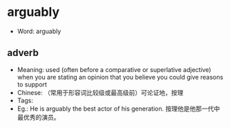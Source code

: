 # arguably

- Word: arguably

## adverb

- Meaning: used (often before a comparative or superlative adjective) when you are stating an opinion that you believe you could give reasons to support
- Chinese: （常用于形容词比较级或最高级前）可论证地，按理
- Tags: 
- Eg.: He is arguably the best actor of his generation. 按理他是他那一代中最优秀的演员。

